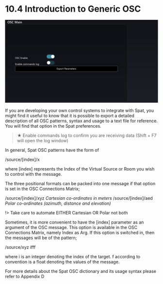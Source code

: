 # 10.4 Introduction to Generic OSC

![](../../include/SpatRevolution_UserGuide_-197.png)

If you are developing your own control systems to integrate with Spat, you might
find it useful to know that it is possible to export a detailed description of all OSC
patterns, syntax and usage to a text file for reference. You will find that option in the
Spat preferences.

> ★ Enable commands log to confirm you are receiving data (Shift + F7
will open the log window)

In general, Spat OSC patterns have the form of

/source/[index]/x

where [index] represents the Index of the Virtual Source or Room you wish to
control with the message.


The three positional formats can be packed into one message if that option is set in
the OSC Connections Matrix;

/source/[index]/xyz
_Cartesian co-ordinates in meters_
/source/[index]/aed
_Polar co-ordinates (azimuth, distance and elevation)_


!> Take care to automate EITHER Cartesian OR Polar not both

Sometimes, it is more convenient to have the [index] parameter as an argument
of the OSC message. This option is available in the OSC Connections Matrix,
namely Index as Arg. If this option is switched in, then the messages will be of
the pattern;

/source/xyz ifff

where i is an integer denoting the index of the target. f according to convention is
a float denoting the values of the message.

For more details about the Spat OSC dictionary and its usage syntax please refer to
Appendix D

